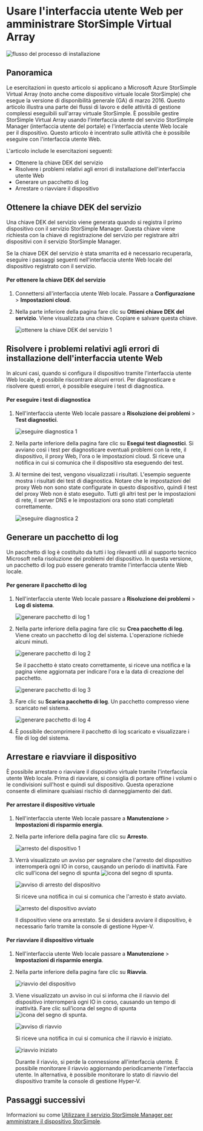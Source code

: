 <properties 
   pageTitle="Amministrazione dell'interfaccia utente Web dell'array virtuale StorSimple | Microsoft Azure"
   description="Viene illustrato come eseguire attività di amministrazione di base del dispositivo tramite l'interfaccia utente Web dell'array virtuale StorSimple."
   services="storsimple"
   documentationCenter="NA"
   authors="alkohli"
   manager="carmonm"
   editor="" />
<tags 
   ms.service="storsimple"
   ms.devlang="NA"
   ms.topic="article"
   ms.tgt_pltfrm="NA"
   ms.workload="TBD"
   ms.date="04/07/2016"
   ms.author="alkohli" />

# Usare l'interfaccia utente Web per amministrare StorSimple Virtual Array

![flusso del processo di installazione](./media/storsimple-ova-web-ui-admin/manage4.png)

## Panoramica

Le esercitazioni in questo articolo si applicano a Microsoft Azure StorSimple Virtual Array (noto anche come dispositivo virtuale locale StorSimple) che esegue la versione di disponibilità generale (GA) di marzo 2016. Questo articolo illustra una parte dei flussi di lavoro e delle attività di gestione complessi eseguibili sull'array virtuale StorSimple. È possibile gestire StorSimple Virtual Array usando l'interfaccia utente del servizio StorSimple Manager (interfaccia utente del portale) e l'interfaccia utente Web locale per il dispositivo. Questo articolo è incentrato sulle attività che è possibile eseguire con l'interfaccia utente Web.

L'articolo include le esercitazioni seguenti:

- Ottenere la chiave DEK del servizio
- Risolvere i problemi relativi agli errori di installazione dell'interfaccia utente Web
- Generare un pacchetto di log
- Arrestare o riavviare il dispositivo

## Ottenere la chiave DEK del servizio

Una chiave DEK del servizio viene generata quando si registra il primo dispositivo con il servizio StorSimple Manager. Questa chiave viene richiesta con la chiave di registrazione del servizio per registrare altri dispositivi con il servizio StorSimple Manager.

Se la chiave DEK del servizio è stata smarrita ed è necessario recuperarla, eseguire i passaggi seguenti nell'interfaccia utente Web locale del dispositivo registrato con il servizio.

#### Per ottenere la chiave DEK del servizio

1. Connettersi all'interfaccia utente Web locale. Passare a **Configurazione** > **Impostazioni cloud**.
  

2. Nella parte inferiore della pagina fare clic su **Ottieni chiave DEK del servizio**. Viene visualizzata una chiave. Copiare e salvare questa chiave.
  	
	![ottenere la chiave DEK del servizio 1](./media/storsimple-ova-web-ui-admin/image27.png)
   


## Risolvere i problemi relativi agli errori di installazione dell'interfaccia utente Web

In alcuni casi, quando si configura il dispositivo tramite l'interfaccia utente Web locale, è possibile riscontrare alcuni errori. Per diagnosticare e risolvere questi errori, è possibile eseguire i test di diagnostica.

#### Per eseguire i test di diagnostica

1. Nell'interfaccia utente Web locale passare a **Risoluzione dei problemi** > **Test diagnostici**.

    ![eseguire diagnostica 1](./media/storsimple-ova-web-ui-admin/image29.png)

2. Nella parte inferiore della pagina fare clic su **Esegui test diagnostici**. Si avviano così i test per diagnosticare eventuali problemi con la rete, il dispositivo, il proxy Web, l'ora o le impostazioni cloud. Si riceve una notifica in cui si comunica che il dispositivo sta eseguendo dei test.

3. Al termine dei test, vengono visualizzati i risultati. L'esempio seguente mostra i risultati dei test di diagnostica. Notare che le impostazioni del proxy Web non sono state configurate in questo dispositivo, quindi il test del proxy Web non è stato eseguito. Tutti gli altri test per le impostazioni di rete, il server DNS e le impostazioni ora sono stati completati correttamente.

    ![eseguire diagnostica 2](./media/storsimple-ova-web-ui-admin/image30.png)

## Generare un pacchetto di log

Un pacchetto di log è costituito da tutti i log rilevanti utili al supporto tecnico Microsoft nella risoluzione dei problemi del dispositivo. In questa versione, un pacchetto di log può essere generato tramite l'interfaccia utente Web locale.

#### Per generare il pacchetto di log

1. Nell'interfaccia utente Web locale passare a **Risoluzione dei problemi** > **Log di sistema**.

    ![generare pacchetto di log 1](./media/storsimple-ova-web-ui-admin/image31.png)

2. Nella parte inferiore della pagina fare clic su **Crea pacchetto di log**. Viene creato un pacchetto di log del sistema. L'operazione richiede alcuni minuti.

    ![generare pacchetto di log 2](./media/storsimple-ova-web-ui-admin/image32.png)

    Se il pacchetto è stato creato correttamente, si riceve una notifica e la pagina viene aggiornata per indicare l'ora e la data di creazione del pacchetto.

    ![generare pacchetto di log 3](./media/storsimple-ova-web-ui-admin/image33.png)

3. Fare clic su **Scarica pacchetto di log**. Un pacchetto compresso viene scaricato nel sistema.

    ![generare pacchetto di log 4](./media/storsimple-ova-web-ui-admin/image34.png)

4. È possibile decomprimere il pacchetto di log scaricato e visualizzare i file di log del sistema.

## Arrestare e riavviare il dispositivo

È possibile arrestare o riavviare il dispositivo virtuale tramite l'interfaccia utente Web locale. Prima di riavviare, si consiglia di portare offline i volumi o le condivisioni sull'host e quindi sul dispositivo. Questa operazione consente di eliminare qualsiasi rischio di danneggiamento dei dati.

#### Per arrestare il dispositivo virtuale

1. Nell'interfaccia utente Web locale passare a **Manutenzione** > **Impostazioni di risparmio energia**.

2. Nella parte inferiore della pagina fare clic su **Arresto**.

    ![arresto del dispositivo 1](./media/storsimple-ova-web-ui-admin/image36.png)

3. Verrà visualizzato un avviso per segnalare che l'arresto del dispositivo interromperà ogni IO in corso, causando un periodo di inattività. Fare clic sull’icona del segno di spunta ![icona del segno di spunta](./media/storsimple-ova-web-ui-admin/image3.png).

    ![avviso di arresto del dispositivo](./media/storsimple-ova-web-ui-admin/image37.png)

    Si riceve una notifica in cui si comunica che l'arresto è stato avviato.

    ![arresto del dispositivo avviato](./media/storsimple-ova-web-ui-admin/image38.png)

    Il dispositivo viene ora arrestato. Se si desidera avviare il dispositivo, è necessario farlo tramite la console di gestione Hyper-V.

#### Per riavviare il dispositivo virtuale

1. Nell'interfaccia utente Web locale passare a **Manutenzione** > **Impostazioni di risparmio energia**.

2. Nella parte inferiore della pagina fare clic su **Riavvia**.

    ![riavvio del dispositivo](./media/storsimple-ova-web-ui-admin/image36.png)

3. Viene visualizzato un avviso in cui si informa che il riavvio del dispositivo interromperà ogni IO in corso, causando un tempo di inattività. Fare clic sull’icona del segno di spunta ![icona del segno di spunta](./media/storsimple-ova-web-ui-admin/image3.png).

    ![avviso di riavvio](./media/storsimple-ova-web-ui-admin/image37.png)

    Si riceve una notifica in cui si comunica che il riavvio è iniziato.

    ![riavvio iniziato](./media/storsimple-ova-web-ui-admin/image39.png)

    Durante il riavvio, si perde la connessione all'interfaccia utente. È possibile monitorare il riavvio aggiornando periodicamente l'interfaccia utente. In alternativa, è possibile monitorare lo stato di riavvio del dispositivo tramite la console di gestione Hyper-V.

## Passaggi successivi

Informazioni su come [Utilizzare il servizio StorSimple Manager per amministrare il dispositivo StorSimple](storsimple-manager-service-administration.md).

<!---HONumber=AcomDC_0413_2016-->